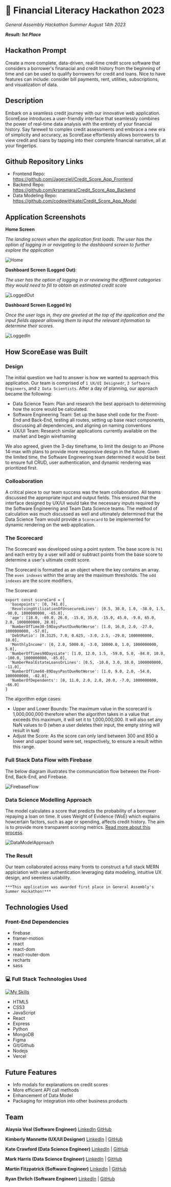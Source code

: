 # 💸 Financial Literacy Hackathon 2023
*General Assembly Hackathon Summer August 14th 2023*

***Result: 1st Place***


## Hackathon Prompt

Create a more complete, data-driven, real-time credit score software that considers a borrower's finanacial and credit history from the beginning of time and can be used to qualify borrowers for credit and loans. Nice to have features can include: consider bill payments, rent, utilities, subscriptions, and visualization of data.


## Description

Embark on a seamless credit journey with our innovative web application. ScoreEase introduces a user-friendly interface that seamlessly combines the power of real-time data analysis with the entirety of your financial history. Say farewell to complex credit assessments and embrace a new era of simplicity and accuracy, as ScoreEase effortlessly allows borrowers to view credit and loans by tapping into their complete financial narrative, all at your fingertips.

## Github Repository Links
- Frontend Repo: https://github.com/Jagerziel/Credit_Score_App_Frontend
- Backend Repo: https://github.com/krsnamara/Credit_Score_App_Backend
- Data Modeling Repo: https://github.com/codewithkate/Credit_Score_App_Model


## Application Screenshots
**Home Screen**

*The landing screen when the application first loads.  The user has the option of logging in or navigating to the dashboard screen to further explore the application*  

![Home](./src/LogoutHomeScreenshot.png)

**Dashboard Screen (Logged Out)**: 

*The user has the option of logging in or reviewing the different categories they would need to fill to obtain an estimated credit score*

![LoggedOut](./src/LogoutDashboardScreenshot.png)

**Dashboard Screen (Logged In)**

*Once the user logs in, they are greeted at the top of the application and the input fields appear allowing them to input the relevant information to determine their scores.*

![LoggedIn](./src/LoginDashboardScreenshot.png)


## How ScoreEase was Built

### Design

The initial question we had to answer is how we wanted to approach this application.  Our team is comprised of `1 UX/UI Designedr`, `3 Software Engineers`, and `2 Data Scientists`.  After a day of planning, our approach became the following:

 - Data Science Team: Plan and research the best approach to determining how the score would be calculated.  
 - Software Engineering Team:  Set up the base shell code for the Front-End and Back-End, testing all routes, setting up base react components, discussing all dependencies, and aligning on naming conventions
 - UX/UI Team: Research similar applications currently available on the market and begin wireframing

We also agreed, given the 3-day timeframe, to limit the design to an iPhone 14-max with plans to provide more responsive design in the future.  Given the limited time, the Software Engineering team determined it would be best to ensure full CRUD, user authentication, and dynamic rendering was prioritized first.

### Colloaboration

A critical piece to our team success was the team collaboration.  All teams discussed the appropriate input and output fields.  This ensured that the interface designed by UX/UI would take the necessary inputs required by the Software Engineering and Team Data Science teams.  The method of calculation was much discussed as well and ultimately determined that the Data Science Team would provide a `Scorecard` to be implemented for dynamic rendering on the web application.  

### The Scorecard

The Scorecard was developed using a point system.  The base score is `741` and each entry by a user will add or subtract points from the base score to determine a user's ultimate credit score.

The Scorecard is formatted as an object where the key contains an array.  The `even indexes` within the array are the maximum thresholds.  The `odd indexes` are the score modifiers.  

The Scorecard:
```
export const scoreCard = {
  'basepoints': [0, 741.0],
  'RevolvingUtilizationOfUnsecuredLines': [0.5, 38.0, 1.0, -38.0, 1.5, -90.0, 1000000000, -65.0],
  'age': [18.0, -69.0, 26.0, -15.0, 35.0, -15.0, 45.0, -9.0, 65.0, 2.0, 1000000000, 28.0],
  'NumberOfTime30-59DaysPastDueNotWorse': [1.0, 16.0, 2.0, -27.0, 1000000000, -57.0],
  'DebtRatio': [0.3125, 7.0, 0.625, -3.0, 2.5, -29.0, 1000000000, 10.0],
  'MonthlyIncome': [0, 2.0, 5000.0, -3.0, 10000.0, 1.0, 1000000000, 5.0],
  'NumberOfTimes90DaysLate': [1.0, 12.0, 1.5, -59.0, 5.0, -84.0, 10.0, -100.0, 1000000000, -85.0],
  'NumberRealEstateLoansOrLines': [0.5, -10.0, 3.0, 10.0, 1000000000, -11.0],
  'NumberOfTime60-89DaysPastDueNotWorse': [1.0, 9.0, 2.0, -54.0, 1000000000, -82.0],
  'NumberOfDependents': [0, 11.0, 2.0, 2.0, 20.0, -7.0, 1000000000, -66.0]
}
```

The algorithm edge cases:
 - Upper and Lower Bounds:  The maximum value in the scorecard is 1,000,000,000 therefore when the algorithm takes in a value that exceeds this maximum, it will set it to 1,000,000,000.  It will also set any NaN values to 0 (when a user deletes their input, the empty string will result in `NaN`)
 - Adjust the Score: As the score can only land between 300 and 850 a lower and upper bound were set, respectively, to ensure a result within this range.

### Full Stack Data Flow with Firebase

The below diagram illustrates the communciation flow between the Front-End, Back-End, and Firebase.

![FirebaseFlow](./src/FirebaseFlow.png)

### Data Science Modelling Approach

The model calculates a score that predicts the probability of a borrower repaying a loan on time.  It uses Weight of Evidence (WoE) which explains howcertain factors, such as age or spending, affects credit history. The aim is to provide more transparent scoring metrics. [Read more about this process](./src/CreditScoringProcess.md).

![DataModelApproach](./src/DataModelApproach.png)

### The Result

Our team collaborated across many fronts to construct a full stack MERN applciation with user authentication leveraging data modeling, intuitive UX design, and seemless usability.  

`***This application was awarded first place in General Assembly's Summer Hackathon!***`

## Technologies Used

### Front-End Dependencies

 - firebase
 - framer-motion
 - react
 - react-dom
 - react-router-dom
 - recharts
 - sass


### 💻 Full Stack Technologies Used

[![My Skills](https://skillicons.dev/icons?i=html,css,js,react,next,git,github,nodejs,mongodb,figma,netlify,vercel,supabase,vscode&perline=7)](https://skillicons.dev)

- HTML5
- CSS3
- JavaScript
- React
- Express
- Python
- MongoDB
- Figma
- Git/Github
- Nodejs
- Vercel

## Future Features

- Info modals for explanations on credit scores
- More efficient API call methods 
- Enhancement of Data Model
- Packaging for integration into other business products

## Team

**Alaysia Veal (Software Engineer)**
[LinkedIn](https://www.linkedin.com/in/alaysia-veal/)
[GitHub](https://github.com/AlaysiaVeal)

**Kimberly Mannette (UX/UI Designer)**
[LinkedIn](https://www.linkedin.com/in/kimberlymannette/) |
[GitHub](https://github.com/kimberlymannette)

**Kate Crawford (Data Science Engineer)**
[LinkedIn](https://www.linkedin.com/in/kaitlencrawford/) |
[GitHub](https://github.com/codewithkate)

**Mark Harris (Data Science Engineer)**
[LinkedIn](https://www.linkedin.com/in/markcharris1/) |
[GitHub](https://github.com/MarkCHarris)

**Martin Fitzpatrick (Software Engineer)**
[LinkedIn](https://www.linkedin.com/in/martinj-fitzpatrick/) |
[GitHub](https://github.com/krsnamara)

**Ryan Ehrlich (Software Engineer)** 
[LinkedIn](https://www.linkedin.com/in/ryanehrlich/) |
[GitHub](https://github.com/Jagerziel)
